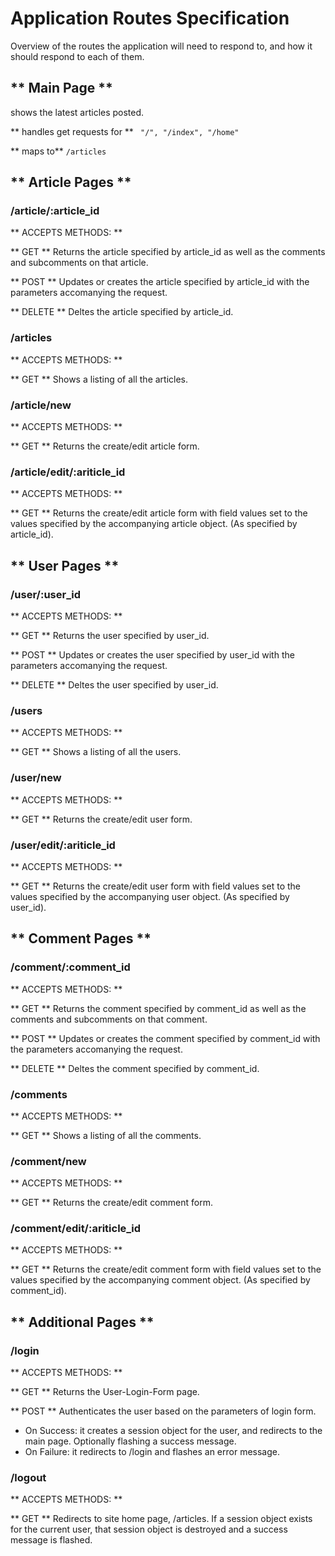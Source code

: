 # Application Routes Specification
Overview of the routes the application will need to respond to, and how it should respond to each of them. 

## ** Main Page **
shows the latest articles posted. 

** handles get requests for **
` "/", "/index", "/home"`

** maps to**
`/articles`

## ** Article Pages **
### /article/:article_id 
** ACCEPTS METHODS: **

** GET ** 
Returns the article specified by article_id as well as the comments and subcomments on that article.

** POST ** Updates or creates the article specified by article_id with the parameters accomanying the request. 

** DELETE ** Deltes the article specified by article_id.

### /articles 
** ACCEPTS METHODS: **

** GET ** 
Shows a listing of all the articles.


### /article/new
** ACCEPTS METHODS: **

** GET ** 
Returns the create/edit article form. 


### /article/edit/:ariticle_id
** ACCEPTS METHODS: **

** GET ** Returns the create/edit article form with field values set to the values specified by the accompanying article object. (As specified by article_id).

## ** User Pages **
### /user/:user_id

** ACCEPTS METHODS: **

** GET ** 
Returns the user specified by user_id.

** POST ** Updates or creates the user specified by user_id with the parameters accomanying the request. 

** DELETE ** Deltes the user specified by user_id.

### /users 
** ACCEPTS METHODS: **

** GET ** 
Shows a listing of all the users.


### /user/new
** ACCEPTS METHODS: **

** GET ** 
Returns the create/edit user form. 


### /user/edit/:ariticle_id
** ACCEPTS METHODS: **

** GET ** Returns the create/edit user form with field values set to the values specified by the accompanying user object. (As specified by user_id).


## ** Comment Pages **
### /comment/:comment_id

** ACCEPTS METHODS: **

** GET ** 
Returns the comment specified by comment_id as well as the comments and subcomments on that comment.

** POST ** Updates or creates the comment specified by comment_id with the parameters accomanying the request. 

** DELETE ** Deltes the comment specified by comment_id.

### /comments 
** ACCEPTS METHODS: **

** GET ** 
Shows a listing of all the comments.


### /comment/new
** ACCEPTS METHODS: **

** GET ** 
Returns the create/edit comment form. 


### /comment/edit/:ariticle_id
** ACCEPTS METHODS: **

** GET ** Returns the create/edit comment form with field values set to the values specified by the accompanying comment object. (As specified by comment_id).


## ** Additional Pages **

### /login
** ACCEPTS METHODS: **

** GET ** 
Returns the User-Login-Form page.

** POST **
Authenticates the user based on the parameters of login form. 
- On Success: it creates a session object for the user, and redirects to the main page. Optionally flashing a success message.
- On Failure: it redirects to /login and flashes an error message. 

### /logout 
** ACCEPTS METHODS: **

** GET **
Redirects to site home page, /articles. If a session object exists for the current user, that session object is destroyed and a success message is flashed. 
